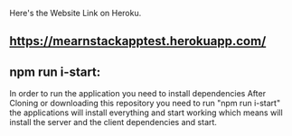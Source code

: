 
Here's the Website Link on Heroku.
## https://mearnstackapptest.herokuapp.com/

## npm run i-start:
In order to run the application you need to install dependencies After Cloning or downloading this repository you  need to run "npm run i-start"  
the applications will install everything and start working which means will install  the server and the client dependencies and start.   
